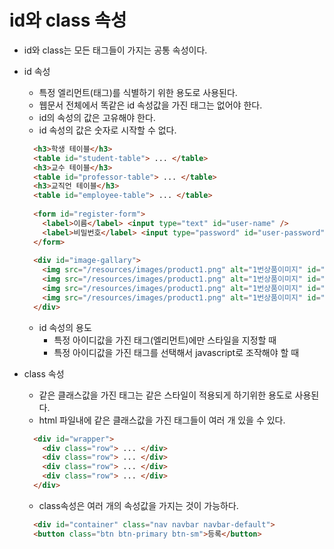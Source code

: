 # id와 class 속성
- id와 class는 모든 태그들이 가지는 공통 속성이다.
- id 속성
  + 특정 엘리먼트(태그)를 식별하기 위한 용도로 사용된다.
  + 웹문서 전체에서 똑같은 id 속성값을 가진 태그는 없어야 한다.
  + id의 속성의 값은 고유해야 한다.
  + id 속성의 값은 숫자로 시작할 수 없다.
  ```html
    <h3>학생 테이블</h3>
    <table id="student-table"> ... </table>
    <h3>교수 테이블</h3>
    <table id="professor-table"> ... </table>
    <h3>교직언 테이블</h3>
    <table id="employee-table"> ... </table>
    
    <form id="register-form">
      <label>이름</label> <input type="text" id="user-name" />
      <label>비밀번호</label> <input type="password" id="user-password" />
    </form>
    
    <div id="image-gallary">
      <img src="/resources/images/product1.png" alt="1번상품이미지" id="img-thumb-1" />
      <img src="/resources/images/product1.png" alt="1번상품이미지" id="img-thumb-2" />
      <img src="/resources/images/product1.png" alt="1번상품이미지" id="img-thumb-3" />
      <img src="/resources/images/product1.png" alt="1번상품이미지" id="img-thumb-4" />
    </div>
  ```
  + id 속성의 용도
    * 특정 아이디값을 가진 태그(엘리먼트)에만 스타일을 지정할 때
    * 특정 아이디값을 가진 태그를 선택해서 javascript로 조작해야 할 때	
    
- class 속성
  + 같은 클래스값을 가진 태그는 같은 스타일이 적용되게 하기위한 용도로 사용된다.
  + html 파일내에 같은 클래스값을 가진 태그들이 여러 개 있을 수 있다.
  ```html
    <div id="wrapper">
      <div class="row"> ... </div>
      <div class="row"> ... </div>
      <div class="row"> ... </div>
      <div class="row"> ... </div>
    </div>
  ```
  + class속성은 여러 개의 속성값을 가지는 것이 가능하다.
  ```html
    <div id="container" class="nav navbar navbar-default">
    <button class="btn btn-primary btn-sm">등록</button>
  ```
